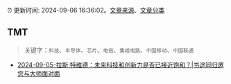 :alarm_clock: 更新时间: 2024-09-06 16:36:02。[文章来源](/README.md)、[文章分类](/TAGS.md)

## TMT


> 关键字：`科技`、`半导体`、`芯片`、`电信`、`集成电路`、`中国移动`、`中国联通`



- [2024-09-05-拉斯·特维德：未来科技和创新力是否已接近饱和？|书途同归邀您与大师面对面](https://xueqiu.com/9069401260/303673859) 
